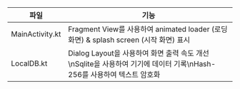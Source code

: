 | 파일 | 기능 |
| -------- | -------- |
| MainActivity.kt   | Fragment View를 사용하여 animated loader (로딩 화면) & splash screen (시작 화면) 표시   |
| LocalDB.kt   | Dialog Layout을 사용하여 화면 출력 속도 개선\nSqlite을 사용하여 기기에 데이터 기록\nHash-256를 사용하여 텍스트 암호화   |
